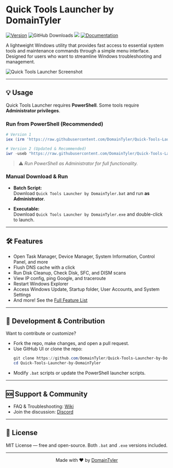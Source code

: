 # Quick Tools Launcher by DomainTyler

[![Version](https://img.shields.io/github/v/release/DomainTyler/Quick-Tools-Launcher-by-DomainTyler?color=%230567ff&label=Latest%20Release&style=for-the-badge)](https://github.com/DomainTyler/Quick-Tools-Launcher-by-DomainTyler/releases/latest)
![GitHub Downloads](https://img.shields.io/github/downloads/DomainTyler/Quick-Tools-Launcher-by-DomainTyler/total?label=Total%20Downloads&style=for-the-badge)
[![](https://dcbadge.limes.pink/api/server/https://discord.gg/YOUR_DISCORD_INVITE?theme=default-inverted&style=for-the-badge)](https://discord.gg/YOUR_DISCORD_INVITE)
[![Documentation](https://img.shields.io/badge/Documentation-View%20Wiki-grey?style=for-the-badge&logo=bookstack)](https://github.com/DomainTyler/Quick-Tools-Launcher-by-DomainTyler/wiki)

A lightweight Windows utility that provides fast access to essential system tools and maintenance commands through a simple menu interface. Designed for users who want to streamline Windows troubleshooting and management.

![Quick Tools Launcher Screenshot](https://raw.githubusercontent.com/DomainTyler/Quick-Tools-Launcher-by-DomainTyler/main/assets/screenshot.png)

---

## 💡 Usage

Quick Tools Launcher requires **PowerShell**. Some tools require **Administrator privileges**.

### Run from PowerShell (Recommended)

```powershell
# Version 1
iex (irm 'https://raw.githubusercontent.com/DomainTyler/Quick-Tools-Launcher-by-DomainTyler/main/launch%20v1.ps1')
```
```powershell
# Version 2 (Updated & Recommended)
iwr -useb "https://raw.githubusercontent.com/DomainTyler/Quick-Tools-Launcher-by-DomainTyler/main/launch%20v2.ps1" | iex
```

> ⚠️ *Run PowerShell as Administrator for full functionality.*

### Manual Download & Run

- **Batch Script:**  
  Download `Quick Tools Launcher by DomainTyler.bat` and run **as Administrator**.

- **Executable:**  
  Download `Quick Tools Launcher by DomainTyler.exe` and double-click to launch.

---

## 🛠️ Features

- Open Task Manager, Device Manager, System Information, Control Panel, and more  
- Flush DNS cache with a click  
- Run Disk Cleanup, Check Disk, SFC, and DISM scans  
- View IP config, ping Google, and traceroute  
- Restart Windows Explorer  
- Access Windows Update, Startup folder, User Accounts, and System Settings  
- And more! See the [Full Feature List](https://github.com/DomainTyler/Quick-Tools-Launcher-by-DomainTyler/wiki/Full-Feature-List)

---

## 🧰 Development & Contribution

Want to contribute or customize?

- Fork the repo, make changes, and open a pull request.  
- Use GitHub UI or clone the repo:  
  ```powershell
  git clone https://github.com/DomainTyler/Quick-Tools-Launcher-by-DomainTyler.git
  cd Quick-Tools-Launcher-by-DomainTyler
  ```
- Modify `.bat` scripts or update the PowerShell launcher scripts.

---

## 🆘 Support & Community

- FAQ & Troubleshooting: [Wiki](https://github.com/DomainTyler/Quick-Tools-Launcher-by-DomainTyler/wiki)  
- Join the discussion: [Discord](https://discord.gg/YOUR_DISCORD_INVITE)  

---

## 📜 License

MIT License — free and open-source. Both `.bat` and `.exe` versions included.

---

<p align="center">Made with ❤️ by <a href="https://github.com/DomainTyler">DomainTyler</a></p>
